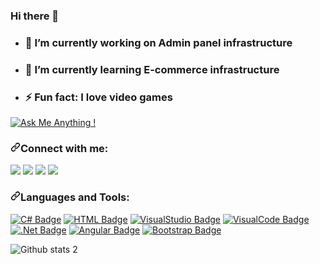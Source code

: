 ### Hi there 👋

- <h3>🔭 I’m currently working on Admin panel infrastructure</h3>
- <h3>🌱 I’m currently learning E-commerce infrastructure</h3>
- <h3>⚡ Fun fact: I love video games</h3>

[![Ask Me Anything !](https://img.shields.io/badge/Ask%20me-anything-1abc9c.svg)](https://GitHub.com/Naereen/ama)

<h3 dir="auto"><a id="user-content-connect-with-me" class="anchor" aria-hidden="true" href="#connect-with-me"><svg class="octicon octicon-link" viewBox="0 0 16 16" version="1.1" width="16" height="16" aria-hidden="true"><path fill-rule="evenodd" d="M7.775 3.275a.75.75 0 001.06 1.06l1.25-1.25a2 2 0 112.83 2.83l-2.5 2.5a2 2 0 01-2.83 0 .75.75 0 00-1.06 1.06 3.5 3.5 0 004.95 0l2.5-2.5a3.5 3.5 0 00-4.95-4.95l-1.25 1.25zm-4.69 9.64a2 2 0 010-2.83l2.5-2.5a2 2 0 012.83 0 .75.75 0 001.06-1.06 3.5 3.5 0 00-4.95 0l-2.5 2.5a3.5 3.5 0 004.95 4.95l1.25-1.25a.75.75 0 00-1.06-1.06l-1.25 1.25a2 2 0 01-2.83 0z"></path></svg></a>Connect with me:</h3>

<a href="https://github.com/Kadirkaya13"><img src="https://img.shields.io/badge/GitHub-100000?style=for-the-badge&logo=github&logoColor=white"></img></a>
<a href="https://www.instagram.com/kkadirkaaya/"><img src="https://img.shields.io/badge/Instagram-E4405F?style=for-the-badge&logo=instagram&logoColor=white"></img></a>
<a href="https://www.linkedin.com/in/kadirkaya13/"><img src="https://img.shields.io/badge/LinkedIn-0077B5?style=for-the-badge&logo=linkedin&logoColor=white"></img></a>
<a href="kadirkaya.13@outlook.com.tr"><img src="https://img.shields.io/badge/Microsoft_Outlook-0078D4?style=for-the-badge&logo=microsoft-outlook&logoColor=white"></img></a>

<h3 dir="auto"><a id="user-content-languages-and-tools" class="anchor" aria-hidden="true" href="#languages-and-tools"><svg class="octicon octicon-link" viewBox="0 0 16 16" version="1.1" width="16" height="16" aria-hidden="true"><path fill-rule="evenodd" d="M7.775 3.275a.75.75 0 001.06 1.06l1.25-1.25a2 2 0 112.83 2.83l-2.5 2.5a2 2 0 01-2.83 0 .75.75 0 00-1.06 1.06 3.5 3.5 0 004.95 0l2.5-2.5a3.5 3.5 0 00-4.95-4.95l-1.25 1.25zm-4.69 9.64a2 2 0 010-2.83l2.5-2.5a2 2 0 012.83 0 .75.75 0 001.06-1.06 3.5 3.5 0 00-4.95 0l-2.5 2.5a3.5 3.5 0 004.95 4.95l1.25-1.25a.75.75 0 00-1.06-1.06l-1.25 1.25a2 2 0 01-2.83 0z"></path></svg></a>Languages and Tools:</h3>

[![C# Badge](https://img.shields.io/badge/C%23-239120?style=for-the-badge&logo=c-sharp&logoColor=white)](link)
[![HTML Badge](https://img.shields.io/badge/HTML5-E34F26?style=for-the-badge&logo=html5&logoColor=white)](link)
[![VisualStudio Badge](https://img.shields.io/badge/Visual_Studio-5C2D91?style=for-the-badge&logo=visual%20studio&logoColor=white)](link)
[![VisualCode Badge](https://img.shields.io/badge/VSCode-0078D4?style=for-the-badge&logo=visual%20studio%20code&logoColor=white)](link) 
[![.Net Badge](https://img.shields.io/badge/.NET-512BD4?style=for-the-badge&logo=dotnet&logoColor=white)](link)
[![Angular Badge](https://img.shields.io/badge/Angular-DD0031?style=for-the-badge&logo=angular&logoColor=white)](link) 
[![Bootstrap Badge](https://img.shields.io/badge/Bootstrap-563D7C?style=for-the-badge&logo=bootstrap&logoColor=white)](link)


![Github stats 2](https://github-readme-stats.vercel.app/api?username=Kadirkaya13&show_icons=true&theme=radical)
